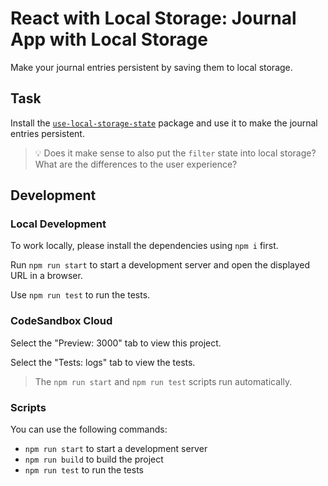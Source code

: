 # React with Local Storage: Journal App with Local Storage

Make your journal entries persistent by saving them to local storage.

## Task

Install the [`use-local-storage-state`](https://github.com/astoilkov/use-local-storage-state) package and use it to make the journal entries persistent.

> 💡 Does it make sense to also put the `filter` state into local storage? What are the differences to the user experience?

## Development

### Local Development

To work locally, please install the dependencies using `npm i` first.

Run `npm run start` to start a development server and open the displayed URL in a browser.

Use `npm run test` to run the tests.

### CodeSandbox Cloud

Select the "Preview: 3000" tab to view this project.

Select the "Tests: logs" tab to view the tests.

> The `npm run start` and `npm run test` scripts run automatically.

### Scripts

You can use the following commands:

- `npm run start` to start a development server
- `npm run build` to build the project
- `npm run test` to run the tests
